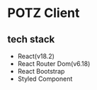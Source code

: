 # POTZ Client

## tech stack

- React(v18.2)
- React Router Dom(v6.18)
- React Bootstrap
- Styled Component
